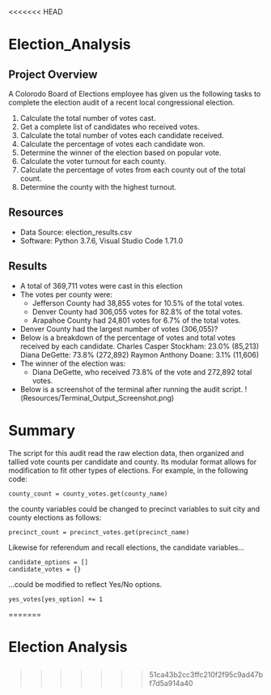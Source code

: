 <<<<<<< HEAD
# Election_Analysis

## Project Overview
A Colorodo Board of Elections employee has given us the following tasks to complete the election audit of a recent local congressional election.

1. Calculate the total number of votes cast.
2. Get a complete list of candidates who received votes.
3. Calculate the total number of votes each candidate received.
4. Calculate the percentage of votes each candidate won.
5. Determine the winner of the election based on popular vote.
6. Calculate the voter turnout for each county.
7. Calculate the percentage of votes from each county out of the total count.
8. Determine the county with the highest turnout.

## Resources
- Data Source: election_results.csv
- Software: Python 3.7.6, Visual Studio Code 1.71.0

## Results
- A total of 369,711 votes were cast in this election
- The votes per county were:
    - Jefferson County had 38,855 votes for 10.5% of the total votes.
    - Denver County had 306,055 votes for 82.8% of the total votes.
    - Arapahoe County had 24,801 votes for 6.7% of the total votes.
- Denver County had the largest number of votes (306,055)?
- Below is a breakdown of the percentage of votes and total votes received by each candidate.
    Charles Casper Stockham: 23.0% (85,213)
    Diana DeGette: 73.8% (272,892)
    Raymon Anthony Doane: 3.1% (11,606)
- The winner of the election was:
    - Diana DeGette, who received 73.8% of the vote and 272,892 total votes.
- Below is a screenshot of the terminal after running the audit script.
!(Resources/Terminal_Output_Screenshot.png)

# Summary
The script for this audit read the raw election data, then organized and tallied vote counts per candidate and county. Its modular format allows for modification to fit other types of elections. For example, in the following code:
```
county_count = county_votes.get(county_name)
```
the county variables could be changed to precinct variables to suit city and county elections as follows:
```
precinct_count = precinct_votes.get(precinct_name)
```
Likewise for referendum and recall elections, the candidate variables...
```
candidate_options = []
candidate_votes = {}
```
...could be modified to reflect Yes/No options.
```
yes_votes[yes_option] += 1
```
=======
# Election Analysis

## 
>>>>>>> 51ca43b2cc3ffc210f2f95c9ad47bf7d5a914a40

